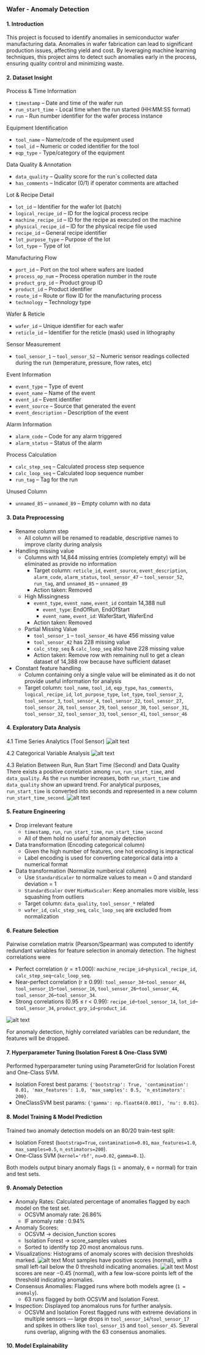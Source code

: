 ### Wafer - Anomaly Detection

#### 1. Introduction
This project is focused to identify anomalies in semiconductor wafer manufacturing data. Anomalies in wafer fabrication can lead to significant production issues, affecting yield and cost. By leveraging machine learning techniques, this project aims to detect such anomalies early in the process, ensuring quality control and minimizing waste.

#### 2. Dataset Insight
Process & Time Information
   - `timestamp` – Date and time of the wafer run
   - `run_start_time` - Local time when the run started (HH:MM:SS format)
   - `run` - Run number identifier for the wafer process instance

Equipment Identification
   - `tool_name` – Name/code of the equipment used
   - `tool_id` – Numeric or coded identifier for the tool
   -  `eqp_type` - Type/category of the equipment

Data Quality & Annotation
   - `data_quality` – Quality score for the run`s collected data
   -  `has_comments` – Indicator (0/1) if operator comments are attached

Lot & Recipe Detail
   - `lot_id` – Identifier for the wafer lot (batch)
   - `logical_recipe_id` – ID for the logical process recipe
   - `machine_recipe_id` – ID for the recipe as executed on the machine
   - `physical_recipe_id` – ID for the physical recipe file used
   - `recipe_id` – General recipe identifier
   - `lot_purpose_type` – Purpose of the lot
   - `lot_type` – Type of lot

Manufacturing Flow
   - `port_id` – Port on the tool where wafers are loaded
   - `process_op_num` – Process operation number in the route
   - `product_grp_id` – Product group ID
   - `product_id` – Product identifier
   - `route_id` – Route or flow ID for the manufacturing process
   - `technology` – Technology type

Wafer & Reticle
   - `wafer_id` – Unique identifier for each wafer
   - `reticle_id` – Identifier for the reticle (mask) used in lithography

Sensor Measurement
   - `tool_sensor_1` – `tool_sensor_52` – Numeric sensor readings collected during the run (temperature, pressure, flow rates, etc)

Event Information
   - `event_type` – Type of event
   - `event_name` – Name of the event
   - `event_id` – Event identifier
   - `event_source` – Source that generated the event
   - `event_description` – Description of the event

Alarm Information
   - `alarm_code` – Code for any alarm triggered
   - `alarm_status` – Status of the alarm

Process Calculation
   - `calc_step_seq` – Calculated process step sequence
   - `calc_loop_seq` – Calculated loop sequence number
   - `run_tag` – Tag for the run

Unused Column
   - `unnamed_85` – `unnamed_89` – Empty column with no data

#### 3. Data Preprocessing
 - Rename column step
   - All column will be renamed to readable, descriptive names to improve clarity during analysis
 - Handling missing value
   - Columns with 14,844 missing entries (completely empty) will be eliminated as provide no information
      - Target column: `reticle_id`, `event_source`, `event_description`, `alarm_code`, `alarm_status`, `tool_sensor_47` – `tool_sensor_52`, `run_tag`, and `unnamed_85` – `unnamed_89`
      - Action taken: Removed
   - High Missingness
      - `event_type`, `event_name`, `event_id` contain 14,388 null
         - `event_type`: EndOfRun, EndOfStart
         - `event_name`, `event_id`: WaferStart, WaferEnd
      - Action taken: Removed
   - Partial Missing Value
      - `tool_sensor_1` – `tool_sensor_46` have 456 missing value
      - `tool_sensor_42` has 228 missing value
      - `calc_step_seq` & `calc_loop_seq` also have 228 missing value
      - Action taken: Remove row with remaining null to get a clean dataset of 14,388 row because have sufficient dataset
- Constant feature handling
   - Column containing only a single value will be eliminated as it do not provide useful information for analysis
   - Target column: `tool_name`, `tool_id`, `eqp_type`, `has_comments`, `logical_recipe_id`, `lot_purpose_type`, `lot_type`, `tool_sensor_2`, `tool_sensor_3`, `tool_sensor_4`, `tool_sensor_22`, `tool_sensor_27`, `tool_sensor_28`, `tool_sensor_29`, `tool_sensor_30`, `tool_sensor_31`, `tool_sensor_32`, `tool_sensor_33`, `tool_sensor_41`, `tool_sensor_46`

#### 4. Exploratory Data Analysis
4.1 Time Series Analytics (Tool Sensor)
![alt text](image/image-1.png)

4.2 Categorical Variable Analysis
![alt text](image/image-2.png)

4.3 Relation Between Run, Run Start Time (Second) and Data Quality
<br>There exists a positive correlation among `run`, `run_start_time`, and `data_quality`. As the `run` number increases, both `run_start_time` and `data_quality` show an upward trend. For analytical purposes, `run_start_time` is converted into seconds and represented in a new column `run_start_time_second`.
![alt text](image/image-3.png)

#### 5. Feature Engineering
- Drop irrelevant feature
   - `timestamp`, `run`, `run_start_time`, `run_start_time_second`
   - All of them hold no useful for anomaly detection
- Data transformation (Encoding categorical column)
   - Given the high number of features, one hot encoding is impractical
   - Label encoding is used for converting categorical data into a numerical format
- Data transformation (Normalize numberical column)
   - Use `StandardScaler` to normalize values to mean = 0 and standard deviation = 1
   - `StandardScaler` over `MinMaxScaler`: Keep anomalies more visible, less squashing from outliers
   - Target column: `data_quality`, `tool_sensor_*` related
   - `wafer_id`, `calc_step_seq`, `calc_loop_seq` are excluded from normalization

#### 6. Feature Selection
Pairwise correlation matrix (Pearson/Spearman) was computed to identify redundant variables for feature selection in anomaly detection. The highest correlations were
- Perfect correlation (r = ±1.000): `machine_recipe_id`–`physical_recipe_id`, `calc_step_seq`–`calc_loop_seq`.
- Near-perfect correlation (r ≥ 0.99): `tool_sensor_34`–`tool_sensor_44`, `tool_sensor_15`–`tool_sensor_16`, `tool_sensor_26`–`tool_sensor_44`, `tool_sensor_26`–`tool_sensor_34`.
- Strong correlations (0.95 ≤ r < 0.99): `recipe_id`–`tool_sensor_14`, `lot_id`–`tool_sensor_34`, `product_grp_id`–`product_id`.

![alt text](image/cf.png)

For anomaly detection, highly correlated variables can be redundant, the features will be dropped.

#### 7. Hyperparameter Tuning (Isolation Forest & One-Class SVM)
Performed hyperparameter tuning using ParameterGrid for Isolation Forest and One-Class SVM.
- Isolation Forest best params: `{'bootstrap': True, 'contamination': 0.01, 'max_features': 1.0, 'max_samples': 0.5, 'n_estimators': 200}`.
- OneClassSVM best params: `{'gamma': np.float64(0.001), 'nu': 0.01}`.

#### 8. Model Training & Model Prediction
Trained two anomaly detection models on an 80/20 train-test split:

- Isolation Forest (`bootstrap=True`, `contamination=0.01`, `max_features=1.0`, `max_samples=0.5`, `n_estimators=200`).
- One-Class SVM (`kernel='rbf'`, `nu=0.02`, `gamma=0.1`).

Both models output binary anomaly flags (`1` = anomaly, `0` = normal) for train and test sets.

#### 9. Anomaly Detection
- Anomaly Rates: Calculated percentage of anomalies flagged by each model on the test set.
   - OCSVM anomaly rate: 26.86%
   - IF anomaly rate : 0.94%
- Anomaly Scores:
   - OCSVM → decision_function scores
   - Isolation Forest → score_samples values
   - Sorted to identify top 20 most anomalous runs.
- Visualizations: Histograms of anomaly scores with decision thresholds marked.
![alt text](image/image-4.png)
Most samples have positive scores (normal), with a small left-tail below the 0 threshold indicating anomalies.
![alt text](image/image-5.png)
Most scores are near −0.45 (normal), with a few low-score points left of the threshold indicating anomalies.
- Consensus Anomalies: Flagged runs where both models agree (`1 = anomaly`).
   - 63 runs flagged by both OCSVM and Isolation Forest.
- Inspection: Displayed top anomalous runs for further analysis.
   - OCSVM and Isolation Forest flagged runs with extreme deviations in multiple sensors — large drops in `tool_sensor_14`/`tool_sensor_17` and spikes in others like `tool_sensor_15` and `tool_sensor_45`. Several runs overlap, aligning with the 63 consensus anomalies.

#### 10. Model Explainability